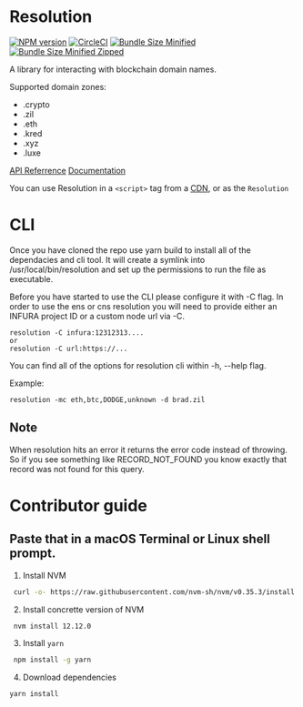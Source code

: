 # Resolution

[![NPM version](https://img.shields.io/npm/v/@unstoppabledomains/resolution.svg?style=flat)](https://www.npmjs.com/package/@unstoppabledomains/resolution)
[![CircleCI](https://circleci.com/gh/unstoppabledomains/resolution.svg?style=shield)](https://circleci.com/gh/unstoppabledomains/resolution)
[![Bundle Size Minified](https://img.shields.io/bundlephobia/min/@unstoppabledomains/resolution.svg)](https://bundlephobia.com/result?p=@unstoppabledomains/resolution)
[![Bundle Size Minified Zipped](https://img.shields.io/bundlephobia/minzip/@unstoppabledomains/resolution.svg)](https://bundlephobia.com/result?p=@unstoppabledomains/resolution)


A library for interacting with blockchain domain names.

Supported domain zones:

- .crypto 
- .zil
- .eth
- .kred
- .xyz
- .luxe


[API Referrence](https://unstoppabledomains.github.io/resolution/)
[Documentation](https://docs.unstoppabledomains.com/#tag/npm_library)

You can use Resolution in a `<script>` tag from a
[CDN](https://unpkg.com/browse/@unstoppabledomains/resolution/build/index.js), or as the `Resolution`

# CLI

Once you have cloned the repo use yarn build to install all of the dependacies and cli tool. It will create a symlink into /usr/local/bin/resolution and set up the permissions to run the file as executable. 

Before you have started to use the CLI please configure it with -C flag.  In order to use the ens or cns resolution you will need to provide either an INFURA project ID or a custom node url via -C.

```
resolution -C infura:12312313....
or 
resolution -C url:https://...
```

You can find all of the options for resolution cli within -h, --help flag. 

Example:
```
resolution -mc eth,btc,DODGE,unknown -d brad.zil
```

## Note

When resolution hits an error it returns the error code instead of throwing. So if you see something like RECORD_NOT_FOUND you know exactly that record was not found for this query.

# Contributor guide

Paste that in a macOS Terminal or Linux shell prompt.
--

1) Install NVM

```bash
 curl -o- https://raw.githubusercontent.com/nvm-sh/nvm/v0.35.3/install.sh | bash
```

2) Install concrette version of NVM

```bash
 nvm install 12.12.0
```

3) Install ```yarn```

```bash
 npm install -g yarn
```

4) Download dependencies 

```bash
yarn install
```

